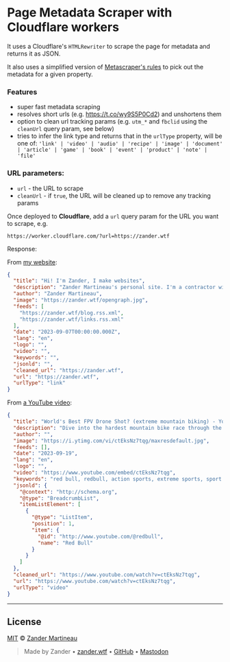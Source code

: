 # Page Metadata Scraper with Cloudflare workers

It uses a Cloudflare's `HTMLRewriter` to scrape the page for metadata and returns it as JSON.

It also uses a simplified version of [Metascraper's rules](https://metascraper.js.org/#/?id=how-it-works) to pick out the metadata for a given property.

### Features
- super fast metadata scraping
- resolves short urls (e.g. https://t.co/wy9S5P0Cd2) and unshortens them
- option to clean url tracking params (e.g. `utm_*` and `fbclid` using the `cleanUrl` query param, see below)
- tries to infer the link type and returns that in the `urlType` property, will be one of: `'link' | 'video' | 'audio' | 'recipe' | 'image' | 'document' | 'article' | 'game' | 'book' | 'event' | 'product' | 'note' | 'file'`

### URL parameters:

- `url` - the URL to scrape
- `cleanUrl` - if `true`, the URL will be cleaned up to remove any tracking params

Once deployed to **Cloudflare**, add a `url` query param for the URL you want to scrape, e.g.

```
https://worker.cloudflare.com/?url=https://zander.wtf
```

Response:

From [my website](https://zander.wtf):

```json
{
  "title": "Hi! I'm Zander, I make websites",
  "description": "Zander Martineau's personal site. I'm a contractor with 15+ years of experience helping companies get products to market, rewriting apps, creating POCs and more. I specialize in front-end but also work full-stack.",
  "author": "Zander Martineau",
  "image": "https://zander.wtf/opengraph.jpg",
  "feeds": [
    "https://zander.wtf/blog.rss.xml",
    "https://zander.wtf/links.rss.xml"
  ],
  "date": "2023-09-07T00:00:00.000Z",
  "lang": "en",
  "logo": "",
  "video": "",
  "keywords": "",
  "jsonld": "",
  "cleaned_url": "https://zander.wtf",
  "url": "https://zander.wtf",
  "urlType": "link"
}
```

From [a YouTube video](https://www.youtube.com/watch?v=ctEksNz7tqg):

```json
{
  "title": "World's Best FPV Drone Shot? (extreme mountain biking) - YouTube",
  "description": "Dive into the hardest mountain bike race through the eyes of an intense FPV drone shot. The @dutchdronegods followed Kade Edwards down the Red Bull Hardline ...",
  "author": "",
  "image": "https://i.ytimg.com/vi/ctEksNz7tqg/maxresdefault.jpg",
  "feeds": [],
  "date": "2023-09-19",
  "lang": "en",
  "logo": "",
  "video": "https://www.youtube.com/embed/ctEksNz7tqg",
  "keywords": "red bull, redbull, action sports, extreme sports, sport videos, action, sport, red bull bike, bike, downhill, pov, mtb, pov mtb, urban downhill, urban, downhill mtb, urban downhill racing, racing, DRONE, drone, fpv drone, dutch drone gods, drone shot, hardline, red bull hardline, hardest mountain bike race, hardest race, hard line, hardest drone shot, downhill mountain bike, downhill race, hardest mountain bike, hardest mtb, kade edwards, kade, edwards, wales, welsh, one shot",
  "jsonld": {
    "@context": "http://schema.org",
    "@type": "BreadcrumbList",
    "itemListElement": [
      {
        "@type": "ListItem",
        "position": 1,
        "item": {
          "@id": "http://www.youtube.com/@redbull",
          "name": "Red Bull"
        }
      }
    ]
  },
  "cleaned_url": "https://www.youtube.com/watch?v=ctEksNz7tqg",
  "url": "https://www.youtube.com/watch?v=ctEksNz7tqg",
  "urlType": "video"
}
```

---

## License

[MIT](https://choosealicense.com/licenses/mit/) © [Zander Martineau](https://zander.wtf)

> Made by Zander • [zander.wtf](https://zander.wtf) • [GitHub](https://github.com/mrmartineau/) • [Mastodon](https://main.elk.zone/toot.cafe/@zander)
